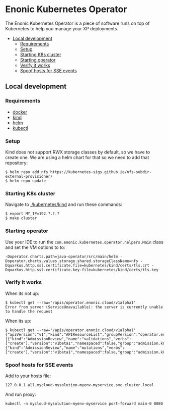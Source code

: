 <h1>Enonic Kubernetes Operator</h1>

The Enonic Kubernetes Operator is a piece of software runs on top of Kubernetes to help you manage your XP deployments.

- [Local development](#local-development)
  - [Requirements](#requirements)
  - [Setup](#setup)
  - [Starting K8s cluster](#starting-k8s-cluster)
  - [Starting operator](#starting-operator)
  - [Verify it works](#verify-it-works)
  - [Spoof hosts for SSE events](#spoof-hosts-for-sse-events)

## Local development

### Requirements

* [docker](https://docs.docker.com/get-docker/)
* [kind](https://kind.sigs.k8s.io/)
* [helm](https://helm.sh/docs/intro/install/)
* [kubectl](https://kubernetes.io/docs/tasks/tools/install-kubectl/)

### Setup

Kind does not support RWX storage classes by default, so we have to create one. We are using a helm chart for that so we need to add that repository:

```console
$ helm repo add nfs https://kubernetes-sigs.github.io/nfs-subdir-external-provisioner/
$ helm repo update
```

### Starting K8s cluster

Navigate to [./kubernetes/kind](../kubernetes/kind) and run these commands:

```console
$ export MY_IP=192.?.?.?
$ make cluster
```

### Starting operator

Use your IDE to run the `com.enonic.kubernetes.operator.helpers.Main` class and set the VM options to to:

```
-Doperator.charts.path=java-operator/src/main/helm -Doperator.charts.values.storage.shared.storageClassName=nfs -Dquarkus.http.ssl.certificate.file=kubernetes/kind/certs/tls.crt -Dquarkus.http.ssl.certificate.key-file=kubernetes/kind/certs/tls.key
```

### Verify it works

When its not up:

```console
$ kubectl get --raw='/apis/operator.enonic.cloud/v1alpha1'
Error from server (ServiceUnavailable): the server is currently unable to handle the request
```

When its up:

```console
$ kubectl get --raw='/apis/operator.enonic.cloud/v1alpha1'
{"apiVersion":"v1","kind":"APIResourceList","groupVersion":"operator.enonic.cloud/v1alpha","resources":[{"kind":"AdmissionReview","name":"validations","verbs":["create"],"version":"v1beta1","namespaced":false,"group":"admission.k8s.io","singularName":""},{"kind":"AdmissionReview","name":"mutations","verbs":["create"],"version":"v1beta1","namespaced":false,"group":"admission.k8s.io","singularName":""}]}
```

### Spoof hosts for SSE events

Add to your hosts file:

```
127.0.0.1 all.mycloud-mysolution-myenv-myservice.svc.cluster.local
```

And run proxy:

```console
kubectl -n mycloud-mysolution-myenv-myservice port-forward main-0 8080
```

